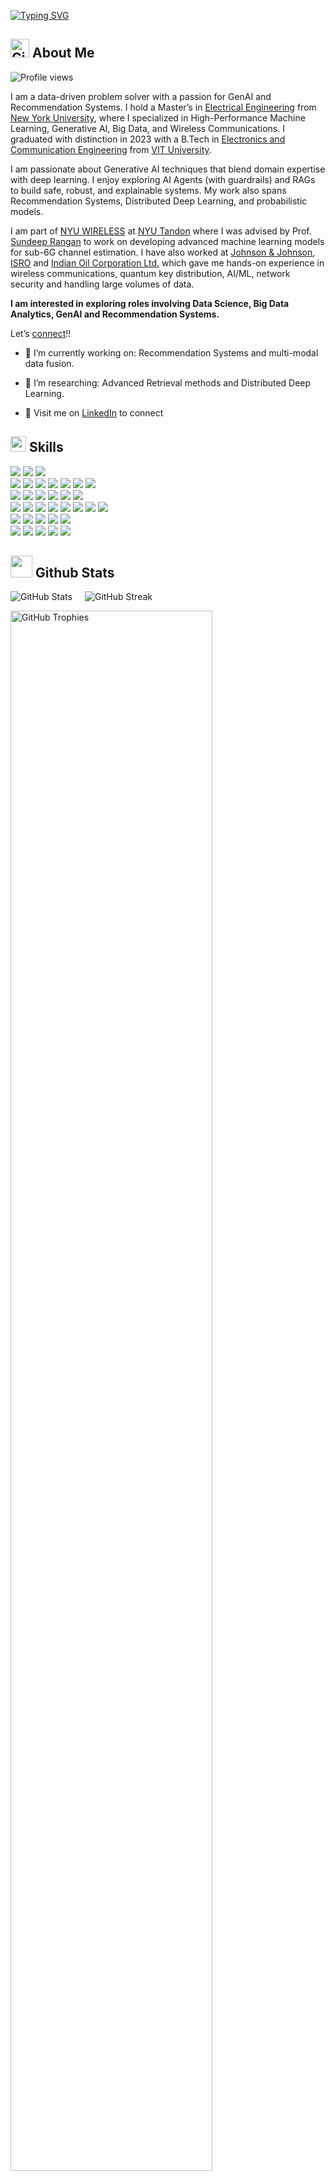 [![Typing SVG](https://readme-typing-svg.demolab.com?font=Fira+Code&size=24&duration=3000&pause=1000&color=3AE0FFEB&background=40FF7E00&lines=Hi+there%2C+I+am+Anuj+Patel+%F0%9F%91%8B)](https://git.io/typing-svg)

<!--
I am a **Data Science & Machine Learning Enthusiast** with a strong foundation in Electrical Engineering and a keen interest in exploring the intersections of  **Machine Learning**, **Data Science**, **Wireless Communications**, and **Big Data**. Currently pursuing my Master's in Electrical Engineering at **New York University**, I aim to solve real-world problems using innovative technology and data-driven approaches.

## 🔬 About Me:
- **Machine Learning & Data Science**: Crafting scalable models and systems with tools like PyTorch, TensorFlow, and Scikit-learn.
- **Wireless Communications**: Exploring applications of ML Algorithms in modern 5G communications and optimizing network protocols.
- **Big Data & Cloud**: Building distributed systems to process large-scale data efficiently.

## 🛠️ Tech Stack:
### Languages:
[![Python](https://img.shields.io/badge/Python-3776AB?style=for-the-badge&logo=python&logoColor=white)](https://www.python.org/)
[![MATLAB](https://img.shields.io/badge/MATLAB-0076A8?style=for-the-badge&logo=mathworks&logoColor=white)](https://www.mathworks.com/products/matlab.html)
[![C++](https://img.shields.io/badge/C++-00599C?style=for-the-badge&logo=cplusplus&logoColor=white)](https://isocpp.org/)
[![SQL](https://img.shields.io/badge/SQL-025E8C?style=for-the-badge&logo=postgresql&logoColor=white)](https://www.postgresql.org/)
[![R](https://img.shields.io/badge/R-276DC3?style=for-the-badge&logo=r&logoColor=white)](https://www.r-project.org/)


### Tools & Frameworks:
[![PyTorch](https://img.shields.io/badge/PyTorch-EE4C2C?style=for-the-badge&logo=pytorch&logoColor=white)](https://pytorch.org/)
[![TensorFlow](https://img.shields.io/badge/TensorFlow-FF6F00?style=for-the-badge&logo=tensorflow&logoColor=white)](https://www.tensorflow.org/)
[![Spark](https://img.shields.io/badge/Apache%20Spark-E25A1C?style=for-the-badge&logo=apachespark&logoColor=white)](https://spark.apache.org/)
[![Hadoop](https://img.shields.io/badge/Apache%20Hadoop-66CCFF?style=for-the-badge&logo=apachehadoop&logoColor=white)](https://hadoop.apache.org/)
[![Azure](https://img.shields.io/badge/Azure-0078D4?style=for-the-badge&logo=microsoftazure&logoColor=white)](https://azure.microsoft.com/)
[![AWS](https://img.shields.io/badge/AWS-232F3E?style=for-the-badge&logo=amazonaws&logoColor=white)](https://aws.amazon.com/)
[![Docker](https://img.shields.io/badge/Docker-2496ED?style=for-the-badge&logo=docker&logoColor=white)](https://www.docker.com/)
[![Kubernetes](https://img.shields.io/badge/Kubernetes-326CE5?style=for-the-badge&logo=kubernetes&logoColor=white)](https://kubernetes.io/)


### Domains:
Machine Learning, Deep Learning, Computer Vision, Distributed Systems, MLOps, Wireless Protocols

## 🌱 Currently Exploring:
- Deep Learning techniques for **multi-modal data fusion**.
- Advancing **ML algorithms for Wireless Communications** and their applications in modern 5G Communications.

## 🌐 Connect with Me:
- LinkedIn: [linkedin.com/in/panuj](https://linkedin.com/in/panuj)
- Email: amp10162@nyu.edu

-->


## <img src="https://github.githubassets.com/images/modules/logos_page/GitHub-Mark.png" alt="GitHub Logo" width="30"/> **About Me**
![Profile views](https://komarev.com/ghpvc/?username=anuj3509&color=green)


I am a data-driven problem solver with a passion for GenAI and Recommendation Systems. I hold a Master’s in [Electrical Engineering](https://engineering.nyu.edu/academics/departments/electrical-and-computer-engineering) from [New York University](https://www.nyu.edu/), where I specialized in High-Performance Machine Learning, Generative AI, Big Data, and Wireless Communications. I graduated with distinction in 2023 with a B.Tech in [Electronics and Communication Engineering](https://vit.ac.in/schools/school-of-electronics-engineering) from [VIT University](https://vit.ac.in/).

I am passionate about Generative AI techniques that blend domain expertise with deep learning. I enjoy exploring AI Agents (with guardrails) and RAGs to build safe, robust, and explainable systems. My work also spans Recommendation Systems, Distributed Deep Learning, and probabilistic models.

I am part of [NYU WIRELESS](https://engineering.nyu.edu/research-innovation/centers/nyu-wireless) at [NYU Tandon](https://engineering.nyu.edu/) where I was advised by Prof. [Sundeep Rangan](https://engineering.nyu.edu/faculty/sundeep-rangan) to work on developing advanced machine learning models for sub-6G channel estimation. I have also worked at [Johnson & Johnson](https://thenext.jnjmedtech.com/), [ISRO](https://www.isro.gov.in/) and [Indian Oil Corporation Ltd.](https://www.iocl.com/) which gave me hands-on experience in wireless communications, quantum key distribution, AI/ML, network security and handling large volumes of data.

**I am interested in exploring roles involving Data Science, Big Data Analytics, GenAI and Recommendation Systems.**

Let’s [connect](https://www.linkedin.com/in/panuj/)!!

- 🌱 I’m currently working on: Recommendation Systems and multi-modal data fusion.
- 🔭 I’m researching: Advanced Retrieval methods and Distributed Deep Learning.
  
- 🔗 Visit me on [LinkedIn](https://www.linkedin.com/in/panuj/) to connect


## <img src="https://media2.giphy.com/media/QssGEmpkyEOhBCb7e1/giphy.gif?cid=ecf05e47a0n3gi1bfqntqmob8g9aid1oyj2wr3ds3mg700bl&rid=giphy.gif" width ="25"><b> Skills</b>

<p align="left">
  <!-- Programming Languages -->
  <img src="https://img.shields.io/badge/Programming_Languages-F7DF1E?style=flat&logoColor=black" />
  <a href="https://www.python.org/"><img src="https://img.shields.io/badge/Python-3776AB?style=flat&logo=python&logoColor=white" /></a>
  <a href="https://www.r-project.org/"><img src="https://img.shields.io/badge/R-276DC3?style=flat&logo=r&logoColor=white" /></a>
  <br>
  <!-- Data Science & Machine Learning -->
  <img src="https://img.shields.io/badge/Data_Science_%26_Machine_Learning-F7DF1E?style=flat&logoColor=black" />
  <a href="https://pytorch.org/"><img src="https://img.shields.io/badge/PyTorch-EE4C2C?style=flat&logo=pytorch&logoColor=white" /></a>
  <a href="https://xgboost.ai/"><img src="https://img.shields.io/badge/XGBoost-FF6F00?style=flat&logo=xgboost&logoColor=white" /></a>
  <a href="https://seaborn.pydata.org/"><img src="https://img.shields.io/badge/Seaborn-3776AB?style=flat&logo=python&logoColor=white" /></a>
  <a href="https://plotly.com/"><img src="https://img.shields.io/badge/Plotly-3F4F75?style=flat&logo=plotly&logoColor=white" /></a>
  <a href="https://jupyter.org/"><img src="https://img.shields.io/badge/Jupyter-F37626?style=flat&logo=jupyter&logoColor=white" /></a>
  <a href="https://streamlit.io/"><img src="https://img.shields.io/badge/Streamlit-FF4B4B?style=flat&logo=streamlit&logoColor=white" /></a>
  <br>
  <!-- SQL & Databases -->
  <img src="https://img.shields.io/badge/SQL_%26_Databases-F7DF1E?style=flat&logoColor=black" />
  <a href="https://www.postgresql.org/"><img src="https://img.shields.io/badge/PostgreSQL-4169E1?style=flat&logo=postgresql&logoColor=white" /></a>
  <a href="https://www.snowflake.com/"><img src="https://img.shields.io/badge/Snowflake-29B5E8?style=flat&logo=snowflake&logoColor=white" /></a>
  <a href="https://cloud.google.com/bigquery"><img src="https://img.shields.io/badge/BigQuery-4285F4?style=flat&logo=google-cloud&logoColor=white" /></a>
  <a href="https://www.sqlalchemy.org/"><img src="https://img.shields.io/badge/SQLAlchemy-100000?style=flat&logo=sqlalchemy&logoColor=white" /></a>
  <a href="https://aws.amazon.com/redshift/"><img src="https://img.shields.io/badge/Amazon_Redshift-232F3E?style=flat&logo=amazon-aws&logoColor=white" /></a>
  <br>
  <!-- R Technologies -->
  <img src="https://img.shields.io/badge/R_Technologies-F7DF1E?style=flat&logoColor=black" />
  <a href="https://ggplot2.tidyverse.org/"><img src="https://img.shields.io/badge/ggplot2-2D3E50?style=flat&logo=ggplot2&logoColor=white" /></a>
  <a href="https://dplyr.tidyverse.org/"><img src="https://img.shields.io/badge/dplyr-276DC3?style=flat&logo=r&logoColor=white" /></a>
  <a href="https://shiny.rstudio.com/"><img src="https://img.shields.io/badge/Shiny-276DC3?style=flat&logo=r&logoColor=white" /></a>
  <a href="https://www.tidyverse.org/"><img src="https://img.shields.io/badge/Tidyverse-276DC3?style=flat&logo=r&logoColor=white" /></a>
  <a href="https://rstudio.github.io/leaflet/"><img src="https://img.shields.io/badge/leaflet-199900?style=flat&logo=r&logoColor=white" /></a>
  <a href="https://cran.r-project.org/web/packages/tmap/index.html"><img src="https://img.shields.io/badge/tmap-276DC3?style=flat&logo=r&logoColor=white" /></a>
  <a href="https://jkunst.com/highcharter/"><img src="https://img.shields.io/badge/highcharter-FF5733?style=flat&logo=r&logoColor=white" /></a>
  <br>
  <!-- DevOps & Cloud -->
  <img src="https://img.shields.io/badge/DevOps_%26_Cloud-F7DF1E?style=flat&logoColor=black" />
  <a href="https://www.docker.com/"><img src="https://img.shields.io/badge/Docker-2496ED?style=flat&logo=docker&logoColor=white" /></a>
  <a href="https://airflow.apache.org/"><img src="https://img.shields.io/badge/Airflow-017CEE?style=flat&logo=apache-airflow&logoColor=white" /></a>
  <a href="https://aws.amazon.com/"><img src="https://img.shields.io/badge/AWS-232F3E?style=flat&logo=amazon-aws&logoColor=white" /></a>
  <a href="https://cloud.google.com/"><img src="https://img.shields.io/badge/Google_Cloud-4285F4?style=flat&logo=google-cloud&logoColor=white" /></a>
<!--   <a href="https://python-poetry.org/"><img src="https://img.shields.io/badge/Poetry-60A5FA?style=flat&logo=poetry&logoColor=white" /></a>
  <a href="https://docs.pytest.org/en/6.2.x/"><img src="https://img.shields.io/badge/Pytest-0A9EDC?style=flat&logo=pytest&logoColor=white" /></a> -->
  <br>
  <!-- Web Technologies -->
  <img src="https://img.shields.io/badge/Web_Technologies-F7DF1E?style=flat&logoColor=black" />
  <a href="https://developer.mozilla.org/en-US/docs/Web/Guide/HTML/HTML5"><img src="https://img.shields.io/badge/HTML5-E34F26?style=flat&logo=html5&logoColor=white" /></a>
  <a href="https://developer.mozilla.org/en-US/docs/Web/CSS"><img src="https://img.shields.io/badge/CSS3-1572B6?style=flat&logo=css3&logoColor=white" /></a>
  <a href="https://d3js.org/"><img src="https://img.shields.io/badge/D3.js-F9A03C?style=flat&logo=d3.js&logoColor=white" /></a>
  <a href="https://developer.mozilla.org/en-US/docs/Web/JavaScript"><img src="https://img.shields.io/badge/JavaScript-F7DF1E?style=flat&logo=javascript&logoColor=black" /></a>
</p>

## <img src="https://media.giphy.com/media/iY8CRBdQXODJSCERIr/giphy.gif" width="35"><b> Github Stats </b>

<!-- Github Stats -->
<p align="left" style="display: flex; flex-wrap: wrap; gap: 10px;">
  <!-- GitHub Stats -->
  <img src="https://github-readme-stats.vercel.app/api?username=anuj3509&show_icons=true&count_private=true&include_all_commits=true&hide_rank=true&theme=vue&hide_border=true" alt="GitHub Stats" style="margin-right: 10px;" />

  <!-- GitHub Streak -->
  <img src="https://streak-stats.demolab.com/?user=anuj3509&theme=vue&hide_border=true" alt="GitHub Streak" />
</p>

<p align="left">
  <!-- GitHub Trophies -->
  <a href="https://github.com/ryo-ma/github-profile-trophy">
    <img src="https://github-profile-trophy.vercel.app/?username=anuj3509&theme=vue&no-frame=true&row=1&column=6" alt="GitHub Trophies" width="80%" />
  </a>
</p>




**Education**:  
  - M.S. in Electrical Engineering (New York University)  
  - B.Tech. in Electronics & Communication Engineering (VIT University)

**Languages**:  
  - English (Fluent)  
  - Hindi (Fluent)
  - Gujarati (Native Speaker)  
  - Spanish (Intermediate)



Check out my repositories for exciting projects and my latest work in data science, machine learning, and wireless communications!

<!--  
## 📈 GitHub Stats

![Anuj's GitHub stats](https://github-readme-stats.vercel.app/api?username=anuj3509&show_icons=true&theme=radical)
-->
